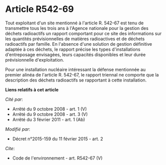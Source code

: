# Article R542-69

Tout exploitant d'un site mentionné à l'article R. 542-67 est tenu de transmettre tous les trois ans à l'Agence nationale
pour la gestion des déchets radioactifs un rapport comportant pour ce site des informations sur les quantités prévisionnelles
de matières radioactives et de déchets radioactifs par famille. En l'absence d'une solution de gestion définitive adaptée à
ces déchets, le rapport précise les types d'installations d'entreposage envisagées, leurs capacités disponibles et leur durée
prévisionnelle d'exploitation. 

Pour une installation nucléaire intéressant la défense mentionnée au premier alinéa de l'article R. 542-67, le rapport
triennal ne comporte que la description des déchets radioactifs se rapportant à cette installation.

**Liens relatifs à cet article**

_Cité par_:

  - Arrêté du 9 octobre 2008 - art. 1 (V)
  - Arrêté du 9 octobre 2008 - art. 3 (V)
  - Arrêté du 3 février 2011 - art. 1 (Ab)

_Modifié par_:

  - Décret n°2015-159 du 11 février 2015 - art. 2

_Cite_:

  - Code de l'environnement - art. R542-67 (V)
